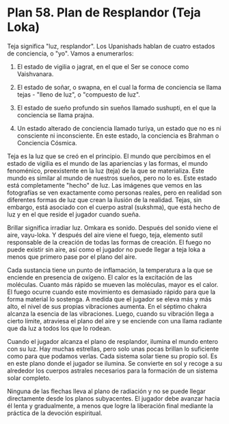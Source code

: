 # Plan 58. Plan de Resplandor (Teja Loka)

Teja significa "luz, resplandor". Los Upanishads hablan de cuatro estados de conciencia, o "yo". Vamos a enumerarlos:

1. El estado de vigilia o jagrat, en el que el Ser se conoce como Vaishvanara.

2. El estado de soñar, o swapna, en el cual la forma de conciencia se llama tejas - "lleno de luz", o "compuesto de luz".

3. El estado de sueño profundo sin sueños llamado sushupti, en el que la conciencia se llama prajna.

4. Un estado alterado de conciencia llamado turiya, un estado que no es ni consciente ni inconsciente. En este estado, la conciencia es Brahman o Conciencia Cósmica.

Teja es la luz que se creó en el principio. El mundo que percibimos en el estado de vigilia es el mundo de las apariencias y las formas, el mundo fenoménico, preexistente en la luz (teja) de la que se materializa. Este mundo es similar al mundo de nuestros sueños, pero no lo es. Este estado está completamente "hecho" de luz. Las imágenes que vemos en las fotografías se ven exactamente como personas reales, pero en realidad son diferentes formas de luz que crean la ilusión de la realidad. Tejas, sin embargo, está asociado con el cuerpo astral (sukshma), que está hecho de luz y en el que reside el jugador cuando sueña.

Brillar significa irradiar luz. Omkara es sonido. Después del sonido viene el aire, vayu-loka. Y después del aire viene el fuego, teja, elemento sutil responsable de la creación de todas las formas de creación. El fuego no puede existir sin aire, así como el jugador no puede llegar a teja loka a menos que primero pase por el plano del aire.

Cada sustancia tiene un punto de inflamación, la temperatura a la que se enciende en presencia de oxígeno. El calor es la excitación de las moléculas. Cuanto más rápido se mueven las moléculas, mayor es el calor. El fuego ocurre cuando este movimiento es demasiado rápido para que la forma material lo sostenga. A medida que el jugador se eleva más y más alto, el nivel de sus propias vibraciones aumenta. En el séptimo chakra alcanza la esencia de las vibraciones. Luego, cuando su vibración llega a cierto límite, atraviesa el plano del aire y se enciende con una llama radiante que da luz a todos los que lo rodean.

Cuando el jugador alcanza el plano de resplandor, ilumina el mundo entero con su luz. Hay muchas estrellas, pero solo unas pocas brillan lo suficiente como para que podamos verlas. Cada sistema solar tiene su propio sol. Es en este plano donde el jugador se ilumina. Se convierte en sol y recoge a su alrededor los cuerpos astrales necesarios para la formación de un sistema solar completo.

Ninguna de las flechas lleva al plano de radiación y no se puede llegar directamente desde los planos subyacentes. El jugador debe avanzar hacia él lenta y gradualmente, a menos que logre la liberación final mediante la práctica de la devoción espiritual.
